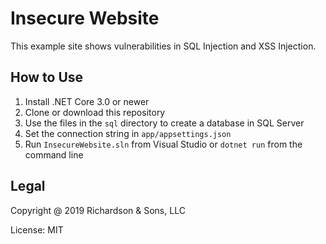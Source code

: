 Insecure Website
================

This example site shows vulnerabilities in SQL Injection and XSS Injection.

How to Use
----------

1. Install .NET Core 3.0 or newer
2. Clone or download this repository
3. Use the files in the `sql` directory to create a database in SQL Server
4. Set the connection string in `app/appsettings.json`
5. Run `InsecureWebsite.sln` from Visual Studio or `dotnet run` from the command line

Legal
-----

Copyright @ 2019 Richardson & Sons, LLC

License: MIT
